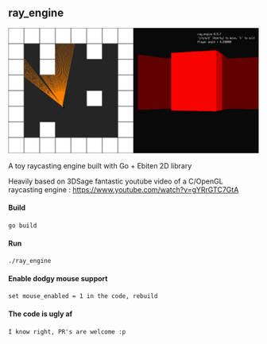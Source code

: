 ## ray_engine

![img](screenie.png)

A toy raycasting engine built with Go + Ebiten 2D library

Heavily based on 3DSage fantastic youtube video of a C/OpenGL raycasting engine : https://www.youtube.com/watch?v=gYRrGTC7GtA

#### Build

    go build

#### Run

    ./ray_engine

#### Enable dodgy mouse support

    set mouse_enabled = 1 in the code, rebuild

#### The code is ugly af

    I know right, PR's are welcome :p
